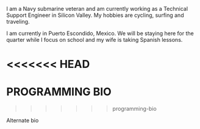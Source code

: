 I am a Navy submarine veteran and am currently working as a Technical Support Engineer in Silicon Valley. My hobbies are cycling, surfing and traveling.

I am currently in Puerto Escondido, Mexico. We will be staying here for the quarter while I focus on school and my wife is taking Spanish lessons.

<<<<<<< HEAD
=======
PROGRAMMING BIO
===============
>>>>>>> programming-bio



Alternate bio
